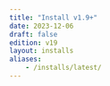 ```yaml
---
title: "Install v1.9+"
date: 2023-12-06
draft: false
edition: v19
layout: installs
aliases:
    - /installs/latest/
---
```


